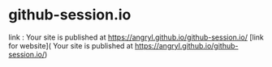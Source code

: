 # github-session.io

link :  Your site is published at https://angryl.github.io/github-session.io/
 [link for website]( Your site is published at https://angryl.github.io/github-session.io/)
